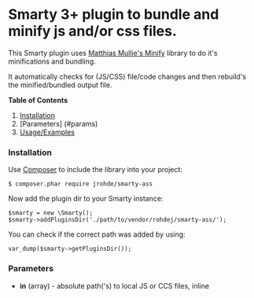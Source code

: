 # Smarty 3+ plugin to bundle and minify js and/or css files.

This Smarty plugin uses [Matthias Mullie's Minify](https://github.com/matthiasmullie/minify) library to do it's minifications and bundling.

It automatically checks for (JS/CSS) file/code changes and then rebuild's the minified/bundled output file.


**Table of Contents**

1.  [Installation](#install)
2.  [Parameters] (#params)
3.  [Usage/Examples](#usage)



<a name="install"></a>
### Installation

Use [Composer](http://getcomposer.org/) to include the library into your project:

    $ composer.phar require jrohde/smarty-ass

Now add the plugin dir to your Smarty instance:

```
$smarty = new \Smarty();
$smarty->addPluginsDir('./path/to/vendor/rohdej/smarty-ass/');
```

You can check if the correct path was added by using:

```
var_dump($smarty->getPluginsDir());
```

<a name="params"></a>
### Parameters

- **in** (array) - absolute path('s) to local JS or CCS files, inline <script/> or <style/> tags and/or external JS or css files.
- **out** (string) - absolute path to the minified and bundled file output (must be writable by the webserver/php user!). This parameter is optional and defaults to '/assets/(js/css)/${smarty_template_name}_combined.(css/js)'.
- **ttl** (integer) - time to live in of cached files in seconds. This is the maximum time a minified/combined file may exist before a complete rebuild. Note that when source files are modified the output file is regenerated, regardless of this value. This parameter is optional and defaults to '31536000' (a.k.a: 1 year).
- **gzip** (boolean) - gzip's the output file. Make sure your PHP/Webserver supports this! This parameter is optional and defaults to 'false'
- **debug** (boolean) - disables compilation and just output all as normal if set to: 'true'. This parameter is optional and defaults to 'false'

<a name="usage"></a>
### Usage (in Smarty 3+ templates)

```
{ass in=['file1.js','file2.js'] out='/assets/combined_and_minified.js' ttl='3600' gzip='false' debug=false}
```

You may also use external js/css/cdn's like:

```
{ass in=[
    'https://code.jquery.com/jquery-git.min.js',
    'https://code.jquery.com/ui/1.12.1/jquery-ui.min.js'
] out='/assets/combined_and_minified.js' ttl='3600' gzip='false' debug=false}
```

Use/add inline css or js (but make sure to escape single/double quotes!):

```
{ass in=["
    <script>
    var cool = 'awesome';
    </script>
"] out='/assets/combined_and_minified.js' ttl='3600' gzip='false' debug=false}
```

Or even mix it all together:

```
{ass in=[
    'https://code.jquery.com/jquery-git.min.js',
    'https://code.jquery.com/ui/1.12.1/jquery-ui.min.js',
    'file1.js',
    'file2.js',
    '<script>
        var cool = \'awesome\';
    </script>'
] out='/assets/combined_and_minified.js' gzip='true'}
```
